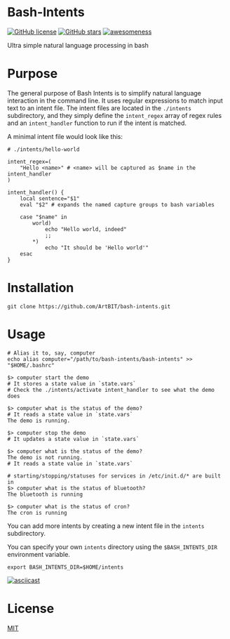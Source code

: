 # Bash-Intents
[![GitHub license](https://img.shields.io/github/license/ArtBIT/bash-intents.svg)](https://github.com/ArtBIT/bash-intents) [![GitHub stars](https://img.shields.io/github/stars/ArtBIT/bash-intents.svg)](https://github.com/ArtBIT/bash-intents)  [![awesomeness](https://img.shields.io/badge/awesomeness-maximum-red.svg)](https://github.com/ArtBIT/bash-intents)

Ultra simple natural language processing in bash

# Purpose

The general purpose of Bash Intents is to simplify natural language interaction in the command line. It uses regular expressions to match input text to an intent file. The intent files are located in the `./intents` subdirectory, and they simply define the `intent_regex` array of regex rules and an `intent_handler` function to run if the intent is matched.

A minimal intent file would look like this:

```
# ./intents/hello-world

intent_regex=(
    "Hello <name>" # <name> will be captured as $name in the intent_handler
)

intent_handler() {
    local sentence="$1"
    eval "$2" # expands the named capture groups to bash variables

    case "$name" in
        world)
            echo "Hello world, indeed"
            ;;
        *)
            echo "It should be 'Hello world'"
    esac
}
```

# Installation
```
git clone https://github.com/ArtBIT/bash-intents.git
```

# Usage
```
# Alias it to, say, computer
echo alias computer="/path/to/bash-intents/bash-intents" >> "$HOME/.bashrc"

$> computer start the demo 
# It stores a state value in `state.vars`
# Check the ./intents/activate intent_handler to see what the demo does

$> computer what is the status of the demo?
# It reads a state value in `state.vars`
The demo is running.

$> computer stop the demo
# It updates a state value in `state.vars`

$> computer what is the status of the demo?
The demo is not running.
# It reads a state value in `state.vars`

# starting/stopping/statuses for services in /etc/init.d/* are built in
$> computer what is the status of bluetooth?
The bluetooth is running

$> computer what is the status of cron?
The cron is running
```

You can add more intents by creating a new intent file in the `intents` subdirectory.

You can specify your own `intents` directory using the `$BASH_INTENTS_DIR` environment variable. 
```
export BASH_INTENTS_DIR=$HOME/intents
```

[![asciicast](https://asciinema.org/a/LbNOgxhO1fuNRgI1eOM3nyZrd.svg)](https://asciinema.org/a/LbNOgxhO1fuNRgI1eOM3nyZrd)

# License

[MIT](LICENSE.md)
